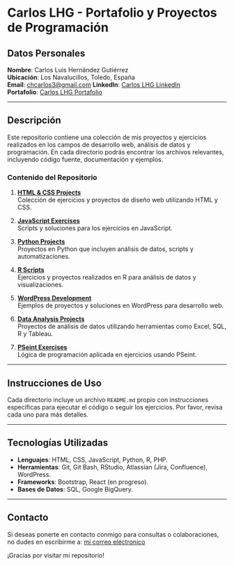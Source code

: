 # Carlos LHG - Portafolio y Proyectos de Programación

## Datos Personales

**Nombre**: Carlos Luis Hernández Gutiérrez  
**Ubicación**: Los Navalucillos, Toledo, España  
**Email**: [chcarlos3@gmail.com](mailto:chcarlos3@gmail.com)
**LinkedIn**: [Carlos LHG LinkedIn](https://www.linkedin.com/in/carloslhg)  
**Portafolio**: [Carlos LHG Portafolio](https://portafolio.carloslhg.com/)

---

## Descripción

Este repositorio contiene una colección de mis proyectos y ejercicios realizados en los campos de desarrollo web, análisis de datos y programación. En cada directorio podrás encontrar los archivos relevantes, incluyendo código fuente, documentación y ejemplos.

### Contenido del Repositorio

1. **[HTML & CSS Projects](./html-css-projects/)**  
   Colección de ejercicios y proyectos de diseño web utilizando HTML y CSS.

2. **[JavaScript Exercises](./javascript-exercises/)**  
   Scripts y soluciones para los ejercicios en JavaScript.

3. **[Python Projects](./python-projects/)**  
   Proyectos en Python que incluyen análisis de datos, scripts y automatizaciones.

4. **[R Scripts](./r-scripts/)**  
   Ejercicios y proyectos realizados en R para análisis de datos y visualizaciones.

5. **[WordPress Development](./wordpress-development/)**  
   Ejemplos de proyectos y soluciones en WordPress para desarrollo web.

6. **[Data Analysis Projects](./data-analysis-projects/)**  
   Proyectos de análisis de datos utilizando herramientas como Excel, SQL, R y Tableau.

7. **[PSeint Exercises](./pseint-exercises/)**  
   Lógica de programación aplicada en ejercicios usando PSeint.

---

## Instrucciones de Uso

Cada directorio incluye un archivo `README.md` propio con instrucciones específicas para ejecutar el código o seguir los ejercicios. Por favor, revisa cada uno para más detalles.

---

## Tecnologías Utilizadas

- **Lenguajes**: HTML, CSS, JavaScript, Python, R, PHP.
- **Herramientas**: Git, Git Bash, RStudio, Atlassian (Jira, Confluence), WordPress.
- **Frameworks**: Bootstrap, React (en progreso).
- **Bases de Datos**: SQL, Google BigQuery.

---

## Contacto

Si deseas ponerte en contacto conmigo para consultas o colaboraciones, no dudes en escribirme a: [mi correo eléctronico](mailto:chcarlos3@gmail.com)

¡Gracias por visitar mi repositorio!
